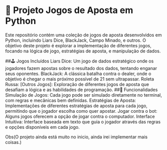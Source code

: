# 🎲 Projeto Jogos de Aposta em Python
Este repositório contém uma coleção de jogos de aposta desenvolvidos em Python, incluindo Liars Dice, BlackJack, Campo Minado, e outros. O objetivo deste projeto é explorar a implementação de diferentes jogos, focando na lógica de jogo, estratégias de aposta, e manipulação de dados.

##🕹️ Jogos Incluídos
Liars Dice: Um jogo de dados estratégico onde os jogadores fazem apostas sobre o resultado dos dados, tentando enganar seus oponentes.
BlackJack: A clássica batalha contra o dealer, onde o objetivo é chegar o mais próximo possível de 21 sem ultrapassar.
Roleta Russa:
[Outros Jogos]: Exploração de diferentes jogos de aposta que desafiam a lógica e as habilidades de programação.
##🧠 Funcionalidades
Simulação de Jogos: Cada jogo pode ser simulado diretamente no terminal, com regras e mecânicas bem definidas.
Estratégias de Aposta: Implementações de diferentes estratégias de aposta para cada jogo, permitindo que o jogador escolha como quer apostar.
Jogar contra o bot: Alguns jogos oferecem a opção de jogar contra o computador.
Interface Intuitiva: Interface baseada em texto que guia o jogador através das regras e opções disponíveis em cada jogo.

Obs(O projeto ainda está muito no inicio, ainda irei implementar mais coisas.)
